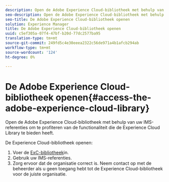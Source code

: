 ```yaml
---
description: Open de Adobe Experience Cloud-bibliotheek met behulp van uw IMS-referenties om te profiteren van de functionaliteit die de Experience Cloud Library te bieden heeft.
seo-description: Open de Adobe Experience Cloud-bibliotheek met behulp van uw IMS-referenties om te profiteren van de functionaliteit die de Experience Cloud Library te bieden heeft.
seo-title: De Adobe Experience Cloud-bibliotheek openen
solution: Experience Manager
title: De Adobe Experience Cloud-bibliotheek openen
uuid: c5ef305a-07f4-47bf-b20d-77dc2577ba95
translation-type: tm+mt
source-git-commit: 249fd5c4e30eeea2322c56de971a4b1afcb294ab
workflow-type: tm+mt
source-wordcount: '124'
ht-degree: 0%

---
```



# De Adobe Experience Cloud-bibliotheek openen{#access-the-adobe-experience-cloud-library}

Open de Adobe Experience Cloud-bibliotheek met behulp van uw IMS-referenties om te profiteren van de functionaliteit die de Experience Cloud Library te bieden heeft.

De Experience Cloud-bibliotheek openen:

1. Voer de [ExC-bibliotheek](https://experiencecloud.adobe.com/library)in.
1. Gebruik uw IMS-referenties.
1. Zorg ervoor dat de organisatie correct is. Neem contact op met de beheerder als u geen toegang hebt tot de Experience Cloud-bibliotheek voor de juiste organisatie.

